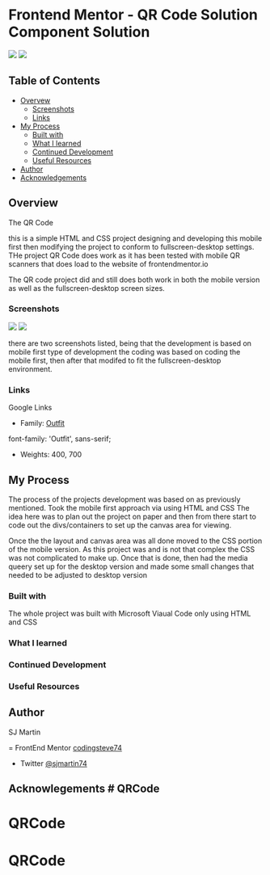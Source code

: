 # Frontend Mentor - QR Code Solution Component Solution
![](./screenshots/fullscreen-desktop.png)
![](./screenshots/mobile-development.png)

## Table of Contents

- [Overvew](#overview)
    - [Screenshots](#screenshots)
    - [Links](#links)
- [My Process](#my-process)
    - [Built with](#built-with)
    - [What I learned](#what-i-learned)
    - [Continued Development](#what-i-learned)
    - [Useful Resources](#useful-resources)
- [Author](#author)
- [Acknowledgements](#acknowlegements)

## Overview

The QR Code 

this is a simple HTML and CSS project designing and developing this mobile first then modifying the project to conform 
to fullscreen-desktop settings. THe project QR Code does work as it has been tested with mobile QR scanners that does load
to the website of frontendmentor.io 

The QR code project did and still does both work in both the mobile version as well as the fullscreen-desktop screen sizes. 

### Screenshots

![](./screenshots/fullscreen-desktop.png)
![](./screenshots/mobile-development.png)

there are two screenshots listed, being that the development is based on mobile first type of development 
the coding was based on coding the mobile first, then after that modifed to fit the fullscreen-desktop environment.

### Links

Google Links
- Family: [Outfit](https://fonts.google.com/specimen/Outfit)

font-family: 'Outfit', sans-serif;
- Weights: 400, 700

## My Process

The process of the projects development was based on as previously mentioned. Took the mobile first approach via using HTML and CSS
The idea here was to plan out the project on paper and then from there start to code out the divs/containers to set up the canvas area 
for viewing. 

Once the the layout and canvas area was all done moved to the CSS portion of the mobile version. As this project was and is not that complex 
the CSS was not complicated to make up. Once that is done, then had the media queery set up for the desktop version and made some small changes 
that needed to be adjusted to desktop version

### Built with 

The whole project was built with Microsoft Viaual Code only using HTML and CSS

### What I learned

### Continued Development

### Useful Resources 

## Author

SJ Martin 

= FrontEnd Mentor [codingsteve74](https://github.com/codingsteve74)
- Twitter [@sjmartin74](https:www.twitter.com/sjmartin74)

## Acknowlegements # QRCode
# QRCode
# QRCode
